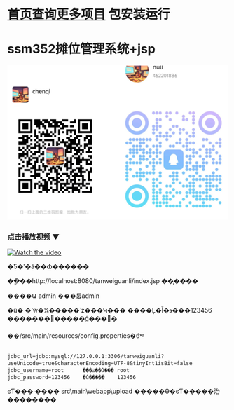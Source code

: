 # [首页查询更多项目](https://github.com/GraduationProject-ssm) 包安装运行


# ssm352摊位管理系统+jsp

![picture](https://raw.githubusercontent.com/GraduationProject-springboot/.github/main/img/wx.png)

### 点击播放视频 ▼
[![Watch the video](https://i.sstatic.net/Vp2cE.png)](https://www.bilibili.com/video/BV1gn8XeNE2J?p=148)


�Ƽ�ʹ�ã��ȸ������

��ַ��http://localhost:8080/tanweiguanli/index.jsp ��̨����

����Ա  admin  ���룺admin     

�û� �˺ŵ�¼�����˺ź���Կ���  ����Ļ�Ĭ�϶���123456 �������޸�����ģ���޸�
 
��/src/main/resources/config.properties�б༭
											
	jdbc_url=jdbc:mysql://127.0.0.1:3306/tanweiguanli?useUnicode=true&characterEncoding=UTF-8&tinyInt1isBit=false
	jdbc_username=root	    ���ݿ��û��� root
	jdbc_password=123456	�û�����    123456


ͼƬ���·���� src\main\webapp\upload �����ϴ�ͼƬ�����治��������




  










